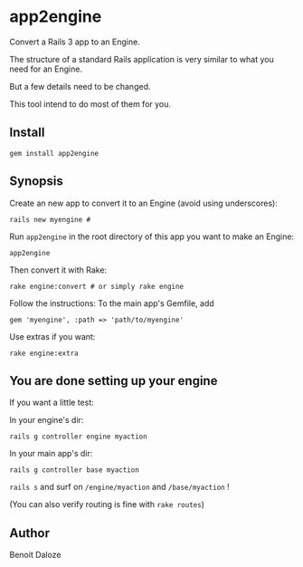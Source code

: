 # app2engine

Convert a Rails 3 app to an Engine.

The structure of a standard Rails application is very similar to what you need for an Engine.

But a few details need to be changed.

This tool intend to do most of them for you.

## Install

    gem install app2engine

## Synopsis

Create an new app to convert it to an Engine (avoid using underscores):
    
    rails new myengine # 

Run `app2engine` in the root directory of this app you want to make an Engine:

    app2engine

Then convert it with Rake:

    rake engine:convert # or simply rake engine

Follow the instructions: To the main app's Gemfile, add

    gem 'myengine', :path => 'path/to/myengine'    

Use extras if you want:

    rake engine:extra

## You are done setting up your engine

If you want a little test:

In your engine's dir:

    rails g controller engine myaction

In your main app's dir:

    rails g controller base myaction

`rails s` and surf on `/engine/myaction` and `/base/myaction` !

(You can also verify routing is fine with `rake routes`)

## Author

Benoit Daloze
